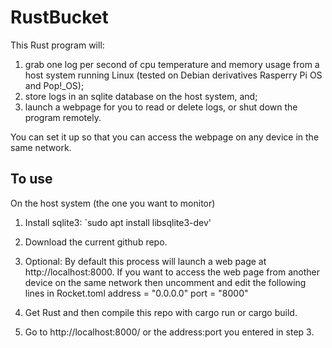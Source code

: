 # RustBucket

This Rust program will:

1. grab one log per second of cpu temperature and memory usage from a host system running Linux (tested on Debian derivatives Rasperry Pi OS and Pop!_OS);
2. store logs in an sqlite database on the host system, and;
3. launch a webpage for you to read or delete logs, or shut down the program remotely.

You can set it up so that you can access the webpage on any device in the same network.

## To use 

On the host system (the one you want to monitor)

1. Install sqlite3:
`sudo apt install libsqlite3-dev'

2. Download the current github repo.

3. Optional: By default this process will launch a web page at http://localhost:8000. If you want to access the web page from another device on the same network then uncomment and edit the following lines in Rocket.toml
address = "0.0.0.0"
port = "8000"

4. Get Rust and then compile this repo with cargo run or cargo build.

5. Go to http://localhost:8000/ or the address:port you entered in step 3.
